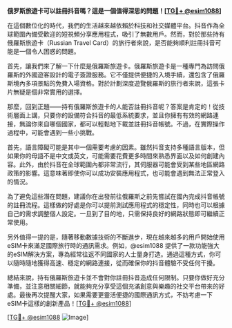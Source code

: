 **俄罗斯旅遊卡可以註冊抖音嗎？這是一個值得深思的問題！[[TG💪+ @esim1088](https://t.me/s/esim1088)]**

在這個數位化的時代，我們的生活越來越依賴於科技和社交媒體平台。抖音作為全球範圍內備受歡迎的短視頻分享應用程式，吸引了無數用戶。然而，對於那些持有俄羅斯旅遊卡（Russian Travel Card）的旅行者來說，是否能夠順利註冊抖音可能是一個令人困惑的問題。

首先，讓我們來了解一下什麼是俄羅斯旅遊卡。俄羅斯旅遊卡是一種專門為訪問俄羅斯的外國遊客設計的電子簽證服務。它不僅提供便捷的入境手續，還包含了俄羅斯境內多項景點的免費入場資格。對於計劃深度遊覽俄羅斯的旅行者來說，這張卡片無疑是個非常實用的選擇。

那麼，回到正題——持有俄羅斯旅遊卡的人能否註冊抖音呢？答案是肯定的！從技術層面上講，只要你的設備符合抖音的最低系統要求，並且你擁有有效的網路連接，無論你來自哪個國家，都可以輕鬆地下載並註冊抖音帳號。不過，在實際操作過程中，可能會遇到一些小挑戰。

首先，語言障礙可能是其中一個需要考慮的因素。雖然抖音支持多種語言版本，但如果你的母語不是中文或英文，可能需要花費更多時間來熟悉界面以及如何創建內容。此外，由於抖音在全球範圍內都非常流行，其伺服器可能會受到某些地區網路政策的影響。這意味著即使你可以成功安裝應用程式，也可能會遇到無法正常登入的情況。

為了避免這些潛在問題，建議你在出發前往俄羅斯之前先嘗試在國內完成抖音帳號的註冊流程。這樣做的好處是你可以提前測試應用程式的穩定性，同時也可以根據自己的需求調整個人設定。一旦到了目的地，只需保持良好的網路狀態即可繼續正常使用。

另外值得一提的是，隨著移動數據技術的不斷進步，現在越來越多的用戶開始使用eSIM卡來滿足國際旅行時的通訊需求。例如，@esim1088 提供了一款功能強大的eSIM解決方案，專為經常往返不同國家的人士量身打造。通過這種方式，你可以隨時隨地獲得高速、穩定的網路連接，從而確保你的抖音體驗不受任何干擾。

總結來說，持有俄羅斯旅遊卡並不會對你註冊抖音造成任何限制。只要你做好充分準備，並注意相關細節，就能夠充分享受這個充滿創意與樂趣的社交平台帶來的好處。最後再次提醒大家，如果需要更靈活便捷的國際通訊方式，不妨考慮一下eSIM卡這樣的創新產品！[[TG💪+ @esim1088](https://t.me/s/esim1088)] 

[[TG💪+ @esim1088](https://t.me/s/esim1088) ![Image](https://i.postimg.cc/4NQfJmqS/Snipaste-2025-05-13-00-14-12.png)]